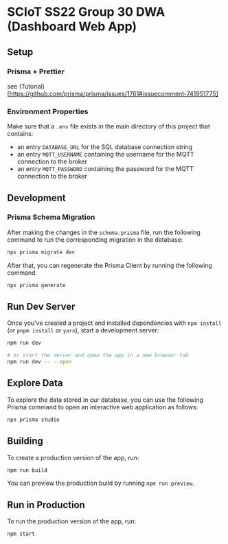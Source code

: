 # SCIoT SS22 Group 30 DWA (Dashboard Web App)

## Setup

### Prisma + Prettier

see (Tutorial)[https://github.com/prisma/prisma/issues/1761#issuecomment-741951775]

### Environment Properties

Make sure that a `.env` file exists in the main directory of this project that contains:

- an entry `DATABASE_URL` for the SQL database connection string
- an entry `MQTT_USERNAME` containing the username for the MQTT connection to the broker
- an entry `MQTT_PASSWORD` containing the password for the MQTT connection to the broker

## Development

### Prisma Schema Migration

After making the changes in the `schema.prisma` file, run the following command to run the corresponding migration in the database:

```bash
npx prisma migrate dev
```

After that, you can regenerate the Prisma Client by running the following command

```bash
npx prisma generate
```

## Run Dev Server

Once you've created a project and installed dependencies with `npm install` (or `pnpm install` or `yarn`), start a development server:

```bash
npm run dev

# or start the server and open the app in a new browser tab
npm run dev -- --open
```

## Explore Data

To explore the data stored in our database, you can use the following Prisma command to open an interactive web application as follows:

```bash
npx prisma studio
```

## Building

To create a production version of the app, run:

```bash
npm run build
```

You can preview the production build by running `npm run preview`.

## Run in Production

To run the production version of the app, run:

```bash
npm start
```
